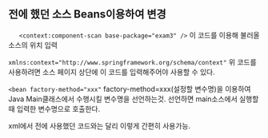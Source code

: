 ## 전에 했던 소스 Beans이용하여 변경
 
`	<context:component-scan base-package="exam3" />` 이 코드를 이용해 불러올 소스의 위치 입력

`xmlns:context="http://www.springframework.org/schema/context"` 위 코드를 사용하려면 소스 페이지 상단에 이 코드를 입력해주어야 사용할 수 있다.

 `<bean factory-method="xxx"` factory-method=xxx(설정할 변수명)을 이용하여 Java Main클래스에서 수행시킬 변수명을 선언하는것. 선언하면 main소스에서 실행할때 입력한 변수명으로 호출한다. 

xml에서 전에 사용했던 코드와는 달리 이렇게 간편히 사용가능.

